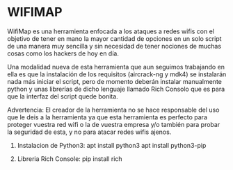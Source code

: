 # WIFIMAP

WifiMap es una herramienta enfocada a los ataques a redes wifis con el objetivo de tener en mano la mayor cantidad de opciones en un solo script de una manera muy sencilla y sin necesidad de tener nociones de muchas cosas como los hackers de hoy en día.

Una modalidad nueva de esta herramienta que aun seguimos trabajando en ella es que la instalación de los requisitos (aircrack-ng y mdk4) se instalarán nada más iniciar el script, pero de momento deberán instalar manualmente python y unas librerías de dicho lenguaje llamado Rich Consolo que es para que la interfaz del script quede bonita.

Advertencia: El creador de la herramienta no se hace responsable del uso que le deis a la herramienta ya que esta herramienta es perfecto para proteger vuestra red wifi o la de vuestra empresa y/o también para probar la seguridad de esta, y no para atacar redes wifis ajenos.

1. Instalacion de Python3:
  apt install python3
  apt install python3-pip

2. Libreria Rich Console:
  pip install rich
